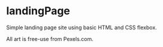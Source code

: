 # landingPage
Simple landing page site using basic HTML and CSS flexbox. 

All art is free-use from Pexels.com.